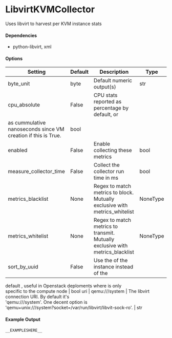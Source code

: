 <!--This file was generated from the python source
Please edit the source to make changes
-->
LibvirtKVMCollector
=====

Uses libvirt to harvest per KVM instance stats

#### Dependencies

 * python-libvirt, xml


#### Options

Setting | Default | Description | Type
--------|---------|-------------|-----
byte_unit | byte | Default numeric output(s) | str
cpu_absolute | False | CPU stats reported as percentage by default, or<br>
as cummulative nanoseconds since VM creation if this is True. | bool
enabled | False | Enable collecting these metrics | bool
measure_collector_time | False | Collect the collector run time in ms | bool
metrics_blacklist | None | Regex to match metrics to block. Mutually exclusive with metrics_whitelist | NoneType
metrics_whitelist | None | Regex to match metrics to transmit. Mutually exclusive with metrics_blacklist | NoneType
sort_by_uuid | False | Use the <uuid> of the instance instead of the<br>
 default <name>, useful in Openstack deploments where <name> is only<br>
specific to the compute node | bool
uri | qemu:///system | The libvirt connection URI. By default it's<br>
'qemu:///system'. One decent option is<br>
'qemu+unix:///system?socket=/var/run/libvirt/libvit-sock-ro'. | str

#### Example Output

```
__EXAMPLESHERE__
```

